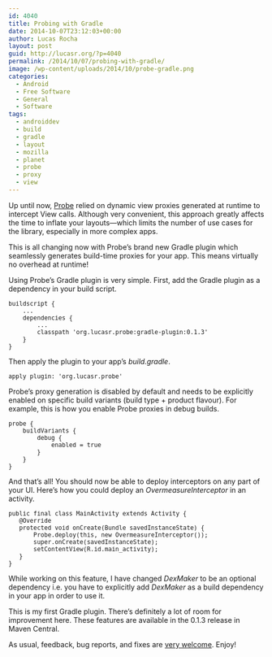 ```yaml
---
id: 4040
title: Probing with Gradle
date: 2014-10-07T23:12:03+00:00
author: Lucas Rocha
layout: post
guid: http://lucasr.org/?p=4040
permalink: /2014/10/07/probing-with-gradle/
image: /wp-content/uploads/2014/10/probe-gradle.png
categories:
  - Android
  - Free Software
  - General
  - Software
tags:
  - androiddev
  - build
  - gradle
  - layout
  - mozilla
  - planet
  - probe
  - proxy
  - view
---
```

Up until now, [Probe](https://github.com/lucasr/probe/) relied on dynamic view proxies generated at runtime to intercept View calls. Although very convenient, this approach greatly affects the time to inflate your layouts—which limits the number of use cases for the library, especially in more complex apps.

This is all changing now with Probe&#8217;s brand new Gradle plugin which seamlessly generates build-time proxies for your app. This means virtually no overhead at runtime!

Using Probe&#8217;s Gradle plugin is very simple. First, add the Gradle plugin as a dependency in your build script.

<pre style="font-size: smaller;">buildscript {
    ...
    dependencies {
        ...
        classpath 'org.lucasr.probe:gradle-plugin:0.1.3'
    }
}</pre>

Then apply the plugin to your app&#8217;s _build.gradle_.

<pre style="font-size: smaller;">apply plugin: 'org.lucasr.probe'</pre>

Probe&#8217;s proxy generation is disabled by default and needs to be explicitly enabled on specific build variants (build type + product flavour). For example, this is how you enable Probe proxies in debug builds.

<pre style="font-size: smaller;">probe {
    buildVariants {
        debug {
            enabled = true
        }
    }
}</pre>

And that&#8217;s all! You should now be able to deploy interceptors on any part of your UI. Here&#8217;s how you could deploy an _OvermeasureInterceptor_ in an activity.

<pre style="font-size: smaller;">public final class MainActivity extends Activity {
   @Override
   protected void onCreate(Bundle savedInstanceState) {
       Probe.deploy(this, new OvermeasureInterceptor());
       super.onCreate(savedInstanceState);
       setContentView(R.id.main_activity);
   }
}
</pre>

While working on this feature, I have changed _DexMaker_ to be an optional dependency i.e. you have to explicitly add _DexMaker_ as a build dependency in your app in order to use it.

This is my first Gradle plugin. There&#8217;s definitely a lot of room for improvement here. These features are available in the 0.1.3 release in Maven Central.

As usual, feedback, bug reports, and fixes are [very welcome](https://github.com/lucasr/probe/). Enjoy!
